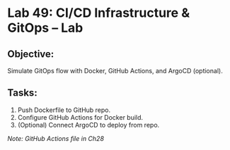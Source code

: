 # Lab 49: CI/CD Infrastructure & GitOps – Lab

## Objective:
Simulate GitOps flow with Docker, GitHub Actions, and ArgoCD (optional).

## Tasks:
1. Push Dockerfile to GitHub repo.
2. Configure GitHub Actions for Docker build.
3. (Optional) Connect ArgoCD to deploy from repo.

_Note: GitHub Actions file in Ch28_
